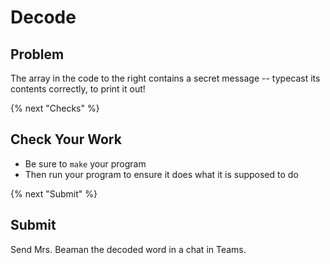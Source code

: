 # Decode

## Problem

The array in the code to the right contains a secret message -- typecast its contents correctly, to print it out!

{% next "Checks" %}

## Check Your Work

- Be sure to `make` your program
- Then run your program to ensure it does what it is supposed to do

{% next "Submit" %}

## Submit

Send Mrs. Beaman the decoded word in a chat in Teams.